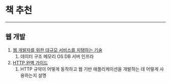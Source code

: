 # 책 추천

---

>

## 웹 개발

1. [웹 개발자를 위한 대규모 서비스를 지탱하는 기술](https://product.kyobobook.co.kr/detail/S000001550638)
   1. 데이터 구조 메모리 OS DB 서버 인프라
2. [HTTP 완벽 가이드](https://www.yes24.com/Product/Goods/15381085)
   1. HTTP 규약이 어떻게 동작하고 웹 기반 애플리케이션을 개발하는 데 어떻게 사용하는지 설명